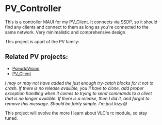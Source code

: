 # PV_Controller

This is a controller MAUI for my PV_Client. It connects via SSDP, so it should find any clients and connect to them as long as you're connected to the same network. Very minimalistic and comprehensive design. 


This project is apart of the PV family:
## Related PV projects:
- [PseudoVision]( https://github.com/Damarko-Berry/PseudoVision )
- [PV_Client]( https://github.com/Damarko-Berry/PV_Client )

_I may or may not have added the just enough try-catch blocks for it not to crash. If there is no release availible, you'll have to clone, add proper exception handling when it comes to trying to send commands to a client that is no longer availible. If there is a release, then I did it, and forgot to remove this message. Should be fairly simple. I'm just lazy😅_ 


This project will evolve the more I learn about VLC's rc module, so stay tuned.
